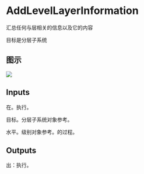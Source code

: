 # AddLevelLayerInformation

汇总任何与层相关的信息以及它的内容

目标是分层子系统

## 图示

![]($-20221218-19373367.png)

## Inputs

在。执行。

目标。分层子系统对象参考。

水平。级别对象参考。的过程。  

## Outputs

出：执行。

